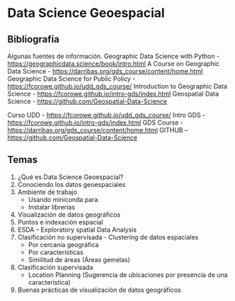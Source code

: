 # Data Science Geoespacial

## Bibliografía
Algunas fuentes de información.
Geographic Data Science with Python - https://geographicdata.science/book/intro.html
A Course on Geographic Data Science - https://darribas.org/gds_course/content/home.html
Geographic Data Science for Public Policy - https://fcorowe.github.io/udd_gds_course/
Introduction to Geographic Data Science - https://fcorowe.github.io/intro-gds/index.html
Geospatial Data Science - https://github.com/Geospatial-Data-Science

Curso UDD - https://fcorowe.github.io/udd_gds_course/
Intro GDS - https://fcorowe.github.io/intro-gds/index.html
GDS Course - https://darribas.org/gds_course/content/home.html
GITHUB – https://github.com/Geospatial-Data-Science


## Temas

1. ¿Qué es Data Science Geoespacial?
2. Conociendo los datos geoespaciales
3. Ambiente de trabajo
    -   Usando miniconda para
    -   Instalar librerías
4. Visualización de datos geográficos
5. Puntos e indexación espacial
6. ESDA – Exploratory spatial Data Analysis
7. Clasificación no supervisada - Clustering de datos espaciales
    -   Por cercanía geográfica
    -   Por características
    -   Similitud de áreas (Áreas gemelas)
8. Clasificación supervisada
    -   Location Planning (Sugerencia de ubicaciones por presencia de una característica)
9. Buenas prácticas de visualización de datos geográficos


